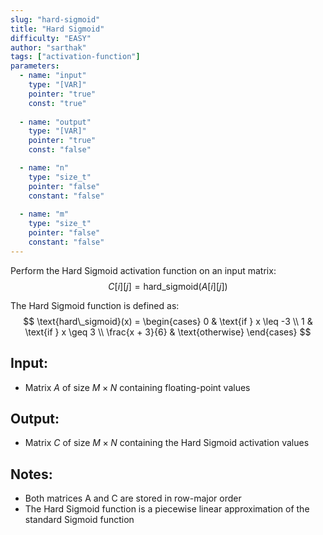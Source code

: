 ```yaml
---
slug: "hard-sigmoid"
title: "Hard Sigmoid"
difficulty: "EASY"
author: "sarthak"
tags: ["activation-function"]
parameters:
  - name: "input"
    type: "[VAR]"
    pointer: "true"
    const: "true"
  
  - name: "output"
    type: "[VAR]"
    pointer: "true"
    const: "false"

  - name: "n" 
    type: "size_t"
    pointer: "false"
    constant: "false"
    
  - name: "m"
    type: "size_t"
    pointer: "false"
    constant: "false"
---
```


Perform the Hard Sigmoid activation function on an input matrix:
$$
C[i][j] = \text{hard\_sigmoid}(A[i][j])
$$

The Hard Sigmoid function is defined as:
$$
\text{hard\_sigmoid}(x) = \begin{cases}
0 & \text{if } x \leq -3 \\
1 & \text{if } x \geq 3 \\
\frac{x + 3}{6} & \text{otherwise}
\end{cases}
$$

## Input:
- Matrix $A$ of size $M \times N$ containing floating-point values

## Output:
- Matrix $C$ of size $M \times N$ containing the Hard Sigmoid activation values

## Notes:
- Both matrices $\text{A}$ and $\text{C}$ are stored in row-major order
- The Hard Sigmoid function is a piecewise linear approximation of the standard Sigmoid function
